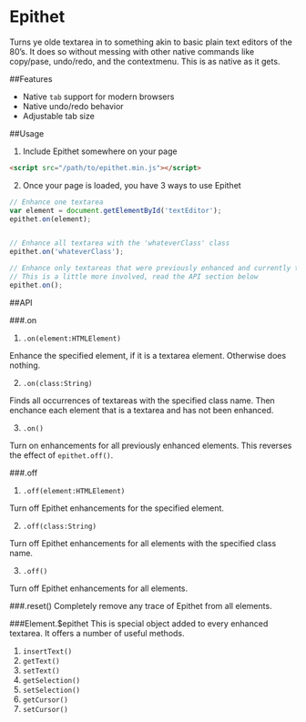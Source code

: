Epithet
=======

Turns ye olde textarea in to something akin to basic plain text editors of the 80’s. It does so without messing with other native commands like copy/pase, undo/redo, and the contextmenu. This is as native as it gets.

##Features

* Native `tab` support for modern browsers
* Native undo/redo behavior
* Adjustable tab size


##Usage

1. Include Epithet somewhere on your page

  ```html
  <script src="/path/to/epithet.min.js"></script>
  ```

2. Once your page is loaded, you have 3 ways to use Epithet

  ```js
  // Enhance one textarea
  var element = document.getElementById('textEditor');
  epithet.on(element);
  
  
  // Enhance all textarea with the 'whateverClass' class
  epithet.on('whateverClass');
  
  // Enhance only textareas that were previously enhanced and currently turned off
  // This is a little more involved, read the API section below
  epithet.on();
  ```

##API

###.on

1. `.on(element:HTMLElement)`

  Enhance the specified element, if it is a textarea element. Otherwise does nothing.

2. `.on(class:String)`

  Finds all occurrences of textareas with the specified class name. Then enchance each element that is a textarea and has not been enhanced.

3. `.on()`

  Turn on enhancements for all previously enhanced elements. This reverses the effect of `epithet.off()`.


###.off

1. `.off(element:HTMLElement)`

  Turn off Epithet enhancements for the specified element.

2. `.off(class:String)`

  Turn off Epithet enhancements for all elements with the specified class name.

3. `.off()`

  Turn off Epithet enhancements for all elements. 


###.reset()
Completely remove any trace of Epithet from all elements.

###Element.$epithet
This is special object added to every enhanced textarea. It offers a number of useful methods.

1. `insertText()`
1. `getText()`
1. `setText()`
1. `getSelection()`
1. `setSelection()`
1. `getCursor()`
1. `setCursor()`









